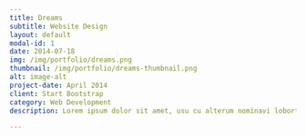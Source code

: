 ```yaml
---
title: Dreams
subtitle: Website Design
layout: default
modal-id: 1
date: 2014-07-18
img: /img/portfolio/dreams.png
thumbnail: /img/portfolio/dreams-thumbnail.png
alt: image-alt
project-date: April 2014
client: Start Bootstrap
category: Web Development
description: Lorem ipsum dolor sit amet, usu cu alterum nominavi lobortis. At duo novum diceret. Tantas apeirian vix et, usu sanctus postulant inciderint ut, populo diceret necessitatibus in vim. Cu eum dicam feugiat noluisse.

---
```

